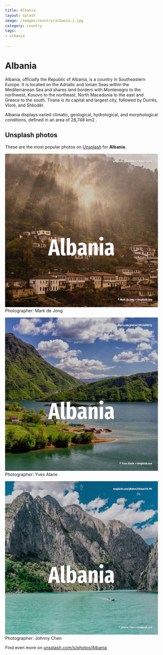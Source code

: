 ```yaml
---
title: Albania
layout: splash
image: /images/country/albania.1.jpg
category: country
tags:
- albania

---
```

# Albania

Albania, officially the Republic of Albania, is a country in Southeastern Europe.
It is located on the Adriatic and Ionian Seas within the Mediterranean Sea and shares land borders 
with Montenegro to the northwest, Kosovo to the northeast, North Macedonia to the east and Greece 
to the south.
Tirana is its capital and largest city, followed by Durrës, Vlorë, and Shkodër.

Albania displays varied climatic, geological, hydrological, and morphological conditions, defined 
in an area of 28,748 km2 .

 
## Unsplash photos
These are the most popular photos on [Unsplash](https://unsplash.com) for **Albania**.
 
![Albania](/images/country/albania.1.jpg)
Photographer:  Mark de Jong
 
![Albania](/images/country/albania.2.jpg)
Photographer:  Yves Alarie
 
![Albania](/images/country/albania.3.jpg)
Photographer:  Johnny Chen
 
Find even more on [unsplash.com/s/photos/Albania](https://unsplash.com/s/photos/Albania)
 
